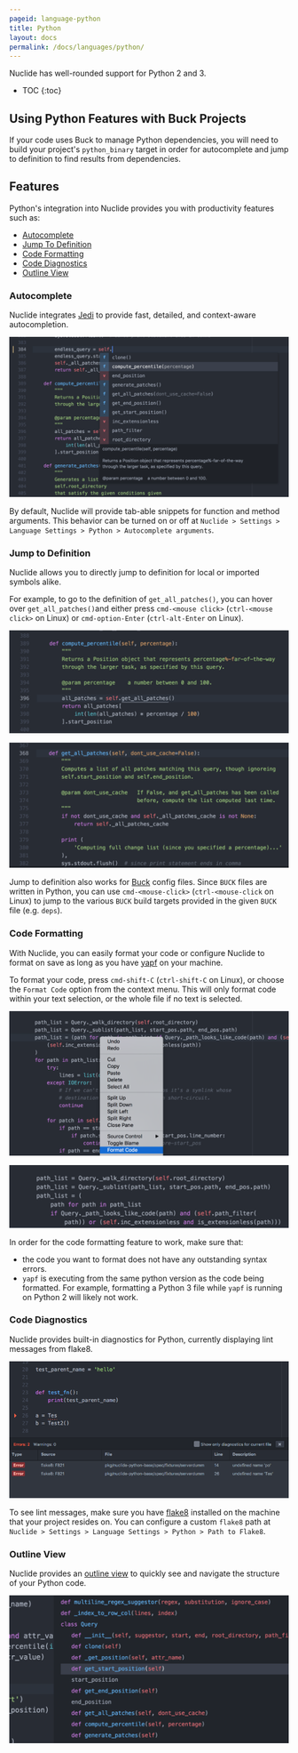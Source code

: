 ```yaml
---
pageid: language-python
title: Python
layout: docs
permalink: /docs/languages/python/
---
```


Nuclide has well-rounded support for Python 2 and 3.

* TOC
{:toc}

## Using Python Features with Buck Projects

If your code uses Buck to manage Python dependencies, you will need to build
your project's `python_binary` target in order for autocomplete and
jump to definition to find results from dependencies.

## Features

Python's integration into Nuclide provides you with productivity features such as:

- [Autocomplete](#features__autocomplete)
- [Jump To Definition](#features__jump-to-definition)
- [Code Formatting](#features__code-formatting)
- [Code Diagnostics](#features__code-diagnostics)
- [Outline View](#features__outline-view)

### Autocomplete

Nuclide integrates [Jedi](http://jedi.jedidjah.ch/) to provide fast,
detailed, and context-aware autocompletion.

![](/static/images/docs/language-python-autocomplete.png)

By default, Nuclide will provide tab-able snippets for function and method
arguments. This behavior can be turned on or off at `Nuclide > Settings >
Language Settings > Python > Autocomplete arguments`.

### Jump to Definition

Nuclide allows you to directly jump to definition for local or imported symbols
alike.

For example, to go to the definition of `get_all_patches()`, you can
hover over `get_all_patches()`and either press `cmd-<mouse click>`
(`ctrl-<mouse click>` on Linux) or `cmd-option-Enter` (`ctrl-alt-Enter` on Linux).

![](/static/images/docs/language-python-jump-to-definition-link.png)

![](/static/images/docs/language-python-jump-to-definition-result.png)

Jump to definition also works for [Buck](http://buckbuild.com) config files.
Since `BUCK` files are written in Python, you can use `cmd-<mouse-click>`
(`ctrl-<mouse-click` on Linux) to jump to the various `BUCK` build targets
provided in the given `BUCK` file (e.g. `deps`).

### Code Formatting

With Nuclide, you can easily format your code or configure Nuclide to format on
save as long as you have [yapf](https://github.com/google/yapf) on your machine.

To format your code, press `cmd-shift-C` (`ctrl-shift-C` on Linux), or choose
the `Format Code` option from the context menu. This will only format code
within your text selection, or the whole file if no text is selected.

![](/static/images/docs/language-python-code-format-before.png)

![](/static/images/docs/language-python-code-format-after.png)

In order for the code formatting feature to work, make sure that:

- the code you want to format does not have any outstanding syntax errors.
- `yapf` is executing from the same python version as the code being formatted. For
example, formatting a Python 3 file while `yapf` is running on Python 2 will likely
not work.

### Code Diagnostics

Nuclide provides built-in diagnostics for Python, currently displaying lint messages
from flake8.

![](/static/images/docs/language-python-code-diagnostics.png)

To see lint messages, make sure you have [flake8](http://flake8.pycqa.org/en/latest/)
installed on the machine that your project resides on. You can configure a custom
`flake8` path at `Nuclide > Settings > Language Settings > Python > Path to Flake8`.

### Outline View

Nuclide provides an [outline view](/docs/features/outline-view) to quickly see
and navigate the structure of your Python code.

![](/static/images/docs/language-python-outline-view.png)
